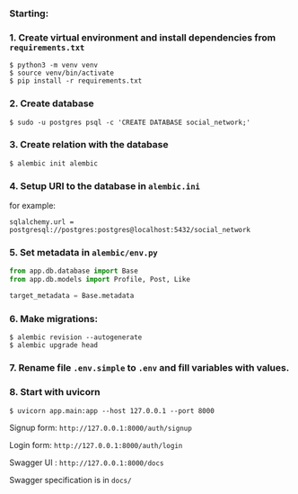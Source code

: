 ### Starting:
### 1. Create virtual environment and install dependencies from `requirements.txt`
```shell
$ python3 -m venv venv
$ source venv/bin/activate
$ pip install -r requirements.txt
```

### 2. Create database
```shell
$ sudo -u postgres psql -c 'CREATE DATABASE social_network;'
```

### 3. Create relation with the database
```shell
$ alembic init alembic
```

### 4. Setup URI to the database in `alembic.ini`
for example:
```
sqlalchemy.url = postgresql://postgres:postgres@localhost:5432/social_network
```
### 5. Set metadata in `alembic/env.py`
```python
from app.db.database import Base
from app.db.models import Profile, Post, Like

target_metadata = Base.metadata
```
### 6. Make migrations:
```shell
$ alembic revision --autogenerate
$ alembic upgrade head
```

### 7. Rename file `.env.simple` to `.env` and fill variables with values.

### 8. Start with uvicorn
```shell
$ uvicorn app.main:app --host 127.0.0.1 --port 8000
```

Signup form: `http://127.0.0.1:8000/auth/signup`

Login form: `http://127.0.0.1:8000/auth/login`

Swagger UI : `http://127.0.0.1:8000/docs`

Swagger specification is in `docs/`